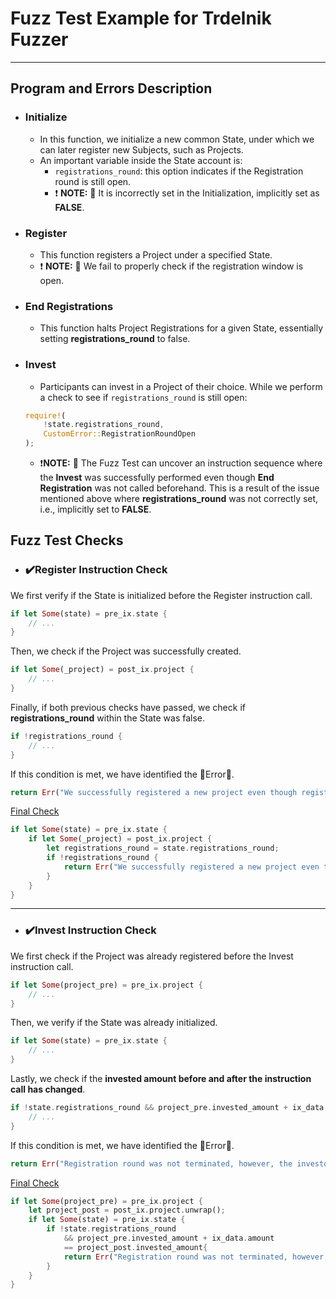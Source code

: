 # Fuzz Test Example for Trdelnik Fuzzer

---

## Program and Errors Description

- ### Initialize
    - In this function, we initialize a new common State, under which we can later register new Subjects, such as Projects.
    - An important variable inside the State account is:
        - `registrations_round`: this option indicates if the Registration round is still open.
        - ❗ **NOTE:** 🐛 It is incorrectly set in the Initialization, implicitly set as **FALSE**.

- ### Register
    - This function registers a Project under a specified State.
    - ❗ **NOTE:** 🐛 We fail to properly check if the registration window is open.

- ### End Registrations
    - This function halts Project Registrations for a given State, essentially setting **registrations_round** to false.

- ### Invest
    - Participants can invest in a Project of their choice. While we perform a check to see if `registrations_round` is still open:
    ```rust
    require!(
        !state.registrations_round,
        CustomError::RegistrationRoundOpen
    );
    ```
    - ❗**NOTE:** 🐛 The Fuzz Test can uncover an instruction sequence where the **Invest** was successfully performed even though **End Registration** was not called beforehand. This is a result of the issue mentioned above where **registrations_round** was not correctly set, i.e., implicitly set to **FALSE**.

## Fuzz Test Checks
- ### ✔️Register Instruction Check
We first verify if the State is initialized before the Register instruction call.
```rust
if let Some(state) = pre_ix.state {
    // ...
}
```
Then, we check if the Project was successfully created.
```rust
if let Some(_project) = post_ix.project {
    // ...
}
```
Finally, if both previous checks have passed, we check if **registrations_round** within the State was false.
```rust
if !registrations_round {
    // ...
}
```
If this condition is met, we have identified the 🚨Error🚨.
```rust
return Err("We successfully registered a new project even though registrations are not open");
```

<u> Final Check </u>
```rust
if let Some(state) = pre_ix.state {
    if let Some(_project) = post_ix.project {
        let registrations_round = state.registrations_round;
        if !registrations_round {
            return Err("We successfully registered a new project even though registrations are not open");
        }
    }
}
```

---

- ### ✔️Invest Instruction Check
We first check if the Project was already registered before the Invest instruction call.
```rust
if let Some(project_pre) = pre_ix.project {
    // ...
}
```
Then, we verify if the State was already initialized.
```rust
if let Some(state) = pre_ix.state {
    // ...
}
```
Lastly, we check if the **invested amount before and after the instruction call has changed**.
```rust
if !state.registrations_round && project_pre.invested_amount + ix_data.amount == project_post.invested_amount {
    // ...
}
```
If this condition is met, we have identified the 🚨Error🚨.
```rust
return Err("Registration round was not terminated, however, the investor was able to invest inside the registration window");
```

<u> Final Check </u>
```rust
if let Some(project_pre) = pre_ix.project {
    let project_post = post_ix.project.unwrap();
    if let Some(state) = pre_ix.state {
        if !state.registrations_round
            && project_pre.invested_amount + ix_data.amount
            == project_post.invested_amount{
            return Err("Registration round was not terminated, however, the investor was able to invest inside the registration window");
        }
    }
}
```
